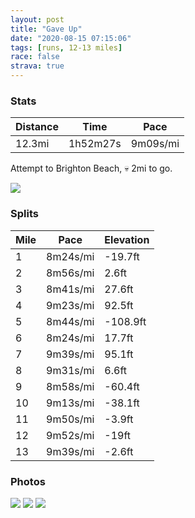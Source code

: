```yaml
---
layout: post
title: "Gave Up"
date: "2020-08-15 07:15:06"
tags: [runs, 12-13 miles]
race: false
strava: true
---
```


### Stats

| Distance | Time | Pace |
|----------|------|------|
|12.3mi|1h52m27s|9m09s/mi|

Attempt to Brighton Beach, 💀 2mi to go.

<img src='https://maps.googleapis.com/maps/api/staticmap?maptype=roadmap&path=enc:idwwFplsbMh@[r@iBZgCXOp@JjAf@`AhA|Bj@dCtBhAr@t@x@Nn@xBlCNGd@^tBNdA^fA~@hBf@l@x@JbAZ`@dA\tAK^PN^j@JxAdAn@t@Lb@l@l@|@Fx@`@f@b@v@pApCrA`@n@nJfFzClCvBtAt@NfAr@lAPd@QnBPz@GxAl@`MdAnBgAdA]bOkDPSl@M`Au@vD}AtCmBfCw@lA{@dBy@~@_CfCgH|AqCNm@~@sAt@kC\{Ab@cAFy@XQx@yAHq@`Aq@ZiCdAiELaA\gAh@{CXY`Ef@h@XrBd@hDPzGxAfEl@lCvBvABd@HbBn@hAj@d@^jBf@`Ap@~Bv@z@j@dA`@RCFo@~@o@zAqBbCc@bCeAxDy@nA_AbBiBhBmAlCmArBsAbASjAi@l@FpJgFn@g@zFaCdASbFqClC_AVY`EqAbBW~@{@fAgB~Bg@dAc@lAAl@]pAFvAZ|DObCVfD?HW?o@OaCHkCTmAOe@]?bBo@h@c@Te@LqAfAVp@e@t@GnDyAn@KnAaAn@GrAeApD_AdBmAl@^vAc@tA_Ad@KrAsAd@_@nBi@z@?x@_@`@Bb@Wf@y@xAyAzAc@p@DXk@nA_BZo@Ru@j@u@fF}AfCuBh@GzCoBz@}@l@wAnAyA\IrBsAdAOpBq@dCyBp@GpCyBv@CdAo@rAkAnB}@`B_Bh@GdAcAtAc@p@m@fBD~ACrB}@r@AxALh@SISLOf@OhB|AhAdA~CiAD\RRvBv@jApA~@f@vBIzAd@~@e@bBJpAe@l@ErAXl@fAt@P`AE^fCd@f@r@b@`@?l@l@zB~DXTPf@K`A|BpFJl@`AdBt@dAfAz@x@\Z`@Hb@E~CVxBG`@i@rANhA[n@c@|AE`@w@~@e@jB[`@~EvCXj@~CdC^}AfAkBv@kBpAiBh@AvA~A|B{EZ_@To@bBuCfCfD|@t@`@JnBpBTOpB]t@Jf@_@b@GtDQ`RkBtBCpA_@~AGtE}@NW_@oDFOdBe@xAFdFo@I_AIyB|H{@BSIy@WmAPWbEk@hGo@`CGjBc@xLqAxF}@p[gD^SAe@oCcHAa@JMvPgAP[VGtKoAp@UnACjQ}AvIiAzBInL_BdNsANUXLpd@iGzKs@tXiDr@?pJgA&key=AIzaSyC1MId7bFpkLXNAaYhBSTb8jLyiSqzbDtM&size=800x800&markers=color:yellow|label:S|40.75605,-73.99641&markers=color:green|label:F|40.60272000000001,-73.96671'>

### Splits

| Mile | Pace | Elevation |
|------|------|-----------|
|1|8m24s/mi|-19.7ft|
|2|8m56s/mi|2.6ft|
|3|8m41s/mi|27.6ft|
|4|9m23s/mi|92.5ft|
|5|8m44s/mi|-108.9ft|
|6|8m24s/mi|17.7ft|
|7|9m39s/mi|95.1ft|
|8|9m31s/mi|6.6ft|
|9|8m58s/mi|-60.4ft|
|10|9m13s/mi|-38.1ft|
|11|9m50s/mi|-3.9ft|
|12|9m52s/mi|-19ft|
|13|9m39s/mi|-2.6ft|

### Photos
<img src='https://dgtzuqphqg23d.cloudfront.net/EUNZgQWrViDbwhHCB9GpvBP9Q6mlD75hw-oPknfGoZk-576x768.jpg'>

<img src='https://dgtzuqphqg23d.cloudfront.net/TXgbijh6AynS-r-4H2A1Y1EODV75roiDQVnIUbE147Y-576x768.jpg'>

<img src='https://dgtzuqphqg23d.cloudfront.net/-C8WUVRNAyEhMn25PzntkYW2ZuWIyUtuilr4Coxg9ls-576x768.jpg'>
